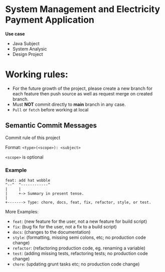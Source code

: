 # System Management and Electricity Payment Application
**Use case** 
  - Java Subject 
  - System Analysic 
  - Design Project

# Working rules:
  * For the future growth of the project, please create a new branch for each feature then push source as well as request merge on created branch.
  * Must **NOT** commit directly to **main** branch in any case. 
  * `Pull` or `fetch` before working at local

## Semantic Commit Messages

Commit rule of this project

Format: `<type>(<scope>): <subject>`

`<scope>` is optional

### Example

```
feat: add hat wobble
^--^  ^------------^
|     |
|     +-> Summary in present tense.
|
+-------> Type: chore, docs, feat, fix, refactor, style, or test.
```

More Examples:

- `feat`: (new feature for the user, not a new feature for build script)
- `fix`: (bug fix for the user, not a fix to a build script)
- `docs`: (changes to the documentation)
- `style`: (formatting, missing semi colons, etc; no production code change)
- `refactor`: (refactoring production code, eg. renaming a variable)
- `test`: (adding missing tests, refactoring tests; no production code change)
- `chore`: (updating grunt tasks etc; no production code change)
